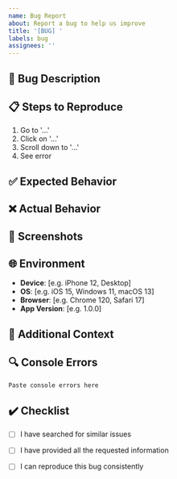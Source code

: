 ```yaml
---
name: Bug Report
about: Report a bug to help us improve
title: '[BUG] '
labels: bug
assignees: ''
---
```


## 🐛 Bug Description
<!-- A clear and concise description of the bug -->

## 📋 Steps to Reproduce
1. Go to '...'
2. Click on '...'
3. Scroll down to '...'
4. See error

## ✅ Expected Behavior
<!-- What you expected to happen -->

## ❌ Actual Behavior
<!-- What actually happened -->

## 📸 Screenshots
<!-- If applicable, add screenshots to help explain your problem -->

## 🌐 Environment
- **Device**: [e.g. iPhone 12, Desktop]
- **OS**: [e.g. iOS 15, Windows 11, macOS 13]
- **Browser**: [e.g. Chrome 120, Safari 17]
- **App Version**: [e.g. 1.0.0]

## 📝 Additional Context
<!-- Add any other context about the problem here -->

## 🔍 Console Errors
<!-- If applicable, paste any console errors here -->
```
Paste console errors here
```

## ✔️ Checklist
- [ ] I have searched for similar issues
- [ ] I have provided all the requested information
- [ ] I can reproduce this bug consistently

